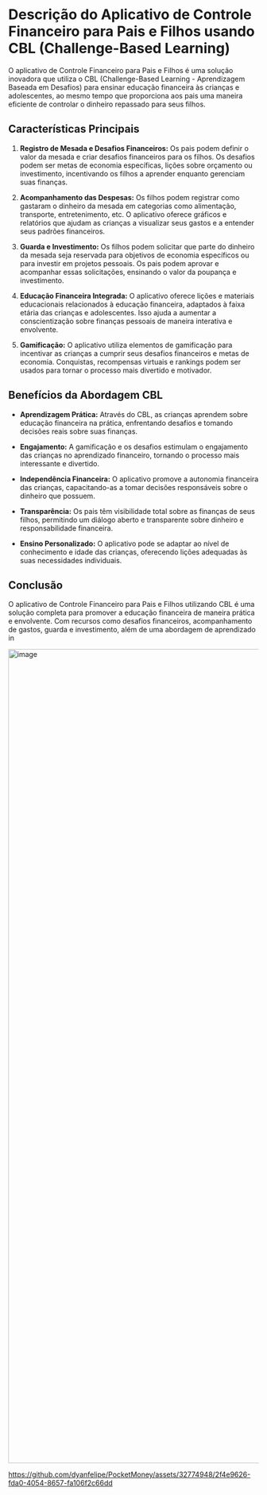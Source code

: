 # Descrição do Aplicativo de Controle Financeiro para Pais e Filhos usando CBL (Challenge-Based Learning)

O aplicativo de Controle Financeiro para Pais e Filhos é uma solução inovadora que utiliza o CBL (Challenge-Based Learning - Aprendizagem Baseada em Desafios) para ensinar educação financeira às crianças e adolescentes, ao mesmo tempo que proporciona aos pais uma maneira eficiente de controlar o dinheiro repassado para seus filhos.

## Características Principais

1. **Registro de Mesada e Desafios Financeiros:** Os pais podem definir o valor da mesada e criar desafios financeiros para os filhos. Os desafios podem ser metas de economia específicas, lições sobre orçamento ou investimento, incentivando os filhos a aprender enquanto gerenciam suas finanças.

2. **Acompanhamento das Despesas:** Os filhos podem registrar como gastaram o dinheiro da mesada em categorias como alimentação, transporte, entretenimento, etc. O aplicativo oferece gráficos e relatórios que ajudam as crianças a visualizar seus gastos e a entender seus padrões financeiros.

3. **Guarda e Investimento:** Os filhos podem solicitar que parte do dinheiro da mesada seja reservada para objetivos de economia específicos ou para investir em projetos pessoais. Os pais podem aprovar e acompanhar essas solicitações, ensinando o valor da poupança e investimento.

4. **Educação Financeira Integrada:** O aplicativo oferece lições e materiais educacionais relacionados à educação financeira, adaptados à faixa etária das crianças e adolescentes. Isso ajuda a aumentar a conscientização sobre finanças pessoais de maneira interativa e envolvente.

5. **Gamificação:** O aplicativo utiliza elementos de gamificação para incentivar as crianças a cumprir seus desafios financeiros e metas de economia. Conquistas, recompensas virtuais e rankings podem ser usados para tornar o processo mais divertido e motivador.

## Benefícios da Abordagem CBL

- **Aprendizagem Prática:** Através do CBL, as crianças aprendem sobre educação financeira na prática, enfrentando desafios e tomando decisões reais sobre suas finanças.

- **Engajamento:** A gamificação e os desafios estimulam o engajamento das crianças no aprendizado financeiro, tornando o processo mais interessante e divertido.

- **Independência Financeira:** O aplicativo promove a autonomia financeira das crianças, capacitando-as a tomar decisões responsáveis ​​sobre o dinheiro que possuem.

- **Transparência:** Os pais têm visibilidade total sobre as finanças de seus filhos, permitindo um diálogo aberto e transparente sobre dinheiro e responsabilidade financeira.

- **Ensino Personalizado:** O aplicativo pode se adaptar ao nível de conhecimento e idade das crianças, oferecendo lições adequadas às suas necessidades individuais.

## Conclusão

O aplicativo de Controle Financeiro para Pais e Filhos utilizando CBL é uma solução completa para promover a educação financeira de maneira prática e envolvente. Com recursos como desafios financeiros, acompanhamento de gastos, guarda e investimento, além de uma abordagem de aprendizado in

<img width="1640" alt="image" src="https://github.com/dyanfelipe/PocketMoney/assets/32774948/d06b2e1d-941e-4c66-925a-37e1bdbe7a47">


https://github.com/dyanfelipe/PocketMoney/assets/32774948/2f4e9626-fda0-4054-8657-fa106f2c66dd

